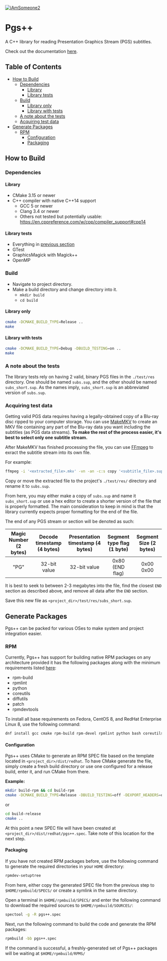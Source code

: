 [![iAmSomeone2](https://circleci.com/gh/iAmSomeone2/PgsPlusPlus.svg?style=svg)](https://app.circleci.com/pipelines/github/iAmSomeone2/PgsPlusPlus)
# Pgs++

A C++ library for reading Presentation Graphics Stream (PGS) subtitles.

Check out the documentation [here](https://iamsomeone2.github.io/libpgs/html/index.html).

## Table of Contents
 - [How to Build](#how-to-build)
   - [Dependencies](#dependencies)
     - [Library](#library)
     - [Library tests](#library-tests)
   - [Build](#build)
     - [Library only](#library-only)
     - [Library with tests](#library-with-tests)
   - [A note about the tests](#a-note-about-the-tests)
   - [Acquiring test data](#acquiring-test-data)
  - [Generate Packages](#generate-packages)
    - [RPM](#rpm)
      - [Configuration](#configuration)
      - [Packaging](#packaging)

## How to Build

### Dependencies

#### Library

- CMake 3.15 or newer
- C++ compiler with native C++14 support
  * GCC 5 or newer
  * Clang 3.4 or newer
  * Others not tested but potentially usable: https://en.cppreference.com/w/cpp/compiler_support#cpp14

#### Library tests

- Everything in [previous section](#library)
- GTest
- GraphicsMagick with Magick++
- OpenMP

### Build

- Navigate to project directory.
- Make a build directory and change directory into it.
  * `mkdir build`
  * `cd build`

#### Library only

``` sh
cmake -DCMAKE_BUILD_TYPE=Release ..
make
```

#### Library with tests

``` sh
cmake -DCMAKE_BUILD_TYPE=Debug -DBUILD_TESTING=on ..
make
```

### A note about the tests

The library tests rely on having 2 valid, binary PGS files in the `./test/res` directory. One should be named `subs.sup`, and the other should be named `subs_short.sup`. As the names imply, `subs_short.sup` is an abbreviated version of `subs.sup`.

### Acquiring test data

Getting valid PGS data requires having a legally-obtained copy of a Blu-ray disc ripped to your computer storage. You can use [MakeMKV](https://www.makemkv.com/) to create an MKV file containing any part of the Blu-ray data you want including the subtitles (as PGS data streams). <strong>To make the rest of the process easier, it's best to select only one subtitle stream.</strong>

After MakeMKV has finished processing the file, you can use [FFmpeg](https://ffmpeg.org/) to exract the subtitle stream into its own file.

For example:

``` sh
ffmpeg -i '<extracted_file>.mkv' -vn -an -c:s copy '<subtitle_file>.sup'
```

Copy or move the extracted file to the project's `./test/res/` directory and rename it to `subs.sup`.

From here, you may either make a copy of `subs.sup` and name it `subs_short.sup` or use a hex editor to create a shorter version of the file that is properly formatted. The main consideration to keep in mind is that the library currently expects proper formatting for the end of the file.

The end of any PGS stream or section will be denoted as such:

| Magic Number (2 bytes) | Decode timestamp (4 bytes) | Presentation timestamp (4 bytes) | Segment type flag (1 byte) | Segment Size (2 bytes) |
| :----------: | :--------------: | :--------------------: | :---------------: | :----------: |
| "PG"         | 32-bit value     | 32-bit value           | 0x80 (END flag)   | 0x00 0x00        |

It is best to seek to between 2-3 megabytes into the file, find the closest `END` section as described above, and remove all data after the `END` section.

Save this new file as `<project_dir>/test/res/subs_short.sup`.

## Generate Packages

Pgs++ can be packed for various OSes to make system and project integration easier.

### RPM

Currently, Pgs++ has support for building native RPM packages on any architecture provided it has the following packages along with the minimum requirements listed [here](#library):

- rpm-build
- rpmlint
- python
- coreutils
- diffutils
- patch
- rpmdevtools

To install all base requirements on Fedora, CentOS 8, and RedHat Enterprise Linux 8, use the following command:

``` sh
dnf install gcc cmake rpm-build rpm-devel rpmlint python bash coreutils diffutils patch rpmdevtools
```

#### Configuration

Pgs++ uses CMake to generate an RPM SPEC file based on the template located in `<project_dir>/dist/redhat`. To have CMake generate the file, simply create a fresh build directory or use one configured for a release build, enter it, and run CMake from there.

<strong>Example:</strong>
``` sh
mkdir build-rpm && cd build-rpm
cmake -DCMAKE_BUILD_TYPE=Release -DBUILD_TESTING=off -DEXPORT_HEADERS=on ..
```
or
``` sh
cd build-release
cmake ..
```

At this point a new SPEC file will have been created at `<project_dir>/dist/redhat/pgs++.spec`. Take note of this location for the next step.

#### Packaging

If you have not created RPM packages before, use the following command to generate the required directories in your `HOME` directory:

``` sh
rpmdev-setuptree
```

From here, either copy the generated SPEC file from the previous step to `$HOME/rpmbuild/SPECS/` or create a symlink in the same directory.

Open a terminal in `$HOME/rpmbuild/SPECS/` and enter the following command to download the required sources to `$HOME/rpmbuild/SOURCES/`:

``` sh
spectool -g -R pgs++.spec
```

Next, run the following command to build the code and generate the RPM packages:

``` sh
rpmbuild -bb pgs++.spec
```

If the command is successful, a freshly-generated set of Pgs++ packages will be waiting at `$HOME/rpmbuild/RPMS/`
